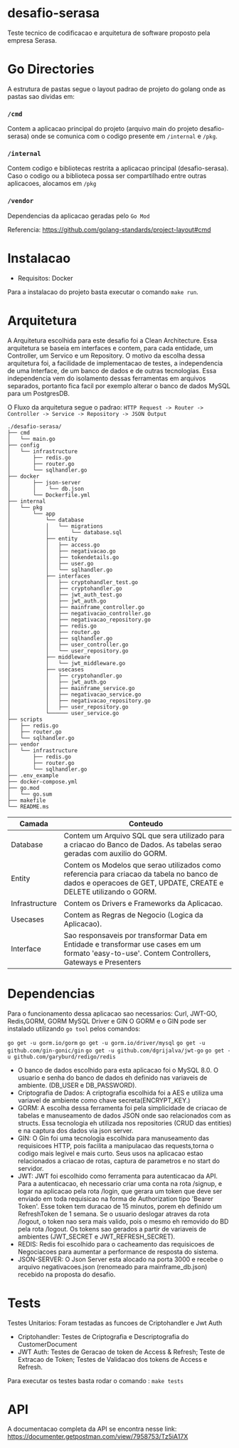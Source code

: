 # desafio-serasa
Teste tecnico de codificacao e arquitetura de software proposto pela empresa Serasa.

# Go Directories
A estrutura de pastas segue o layout padrao de projeto do golang onde as pastas sao dividas em:

### `/cmd`
Contem a aplicacao principal do projeto (arquivo main do projeto desafio-serasa) onde se comunica com o codigo presente em `/internal` e `/pkg`.

### `/internal`
Contem codigo e bibliotecas restrita a aplicacao principal (desafio-serasa). Caso o codigo ou a biblioteca possa ser compartilhado entre outras aplicacoes, alocamos em `/pkg`

### `/vendor`
Dependencias da aplicacao geradas pelo `Go Mod`

Referencia: https://github.com/golang-standards/project-layout#cmd

# Instalacao

- Requisitos: Docker

Para a instalacao do projeto basta executar o comando `make run`.

# Arquitetura
A Arquitetura escolhida para este desafio foi a Clean Architecture. Essa arquitetura se baseia em interfaces e contem, para cada entidade, um Controller, um Servico e um Repository. O motivo da escolha dessa arquitetura foi, a facilidade de implementacao de testes, a independencia de uma Interface, de um banco de dados e de outras tecnologias. Essa independencia vem do isolamento dessas ferramentas em arquivos separados, portanto fica facil por exemplo alterar o banco de dados MySQL para um PostgresDB.

O Fluxo da arquitetura segue o padrao:
`
HTTP Request -> Router -> Controller -> Service -> Repository -> JSON Output
`

```
./desafio-serasa/
├── cmd
│   └── main.go
├── config
│   └── infrastructure
│       ├── redis.go
│       ├── router.go
│       └── sqlhandler.go
├── docker
│       ├── json-server
│       │    └── db.json
│       └── Dockerfile.yml
├── internal
│   └── pkg
│       └── app
│           └── database
│           │   └── migrations
│           │       └── database.sql     
│           ├── entity
│           │   ├── access.go
│           │   ├── negativacao.go
│           │   ├── tokendetails.go
│           │   ├── user.go
│           │   └── sqlhandler.go
│           ├── interfaces
│           │   ├── cryptohandler_test.go
│           │   ├── cryptohandler.go
│           │   ├── jwt_auth_test.go
│           │   ├── jwt_auth.go
│           │   ├── mainframe_controller.go
│           │   ├── negativacao_controller.go
│           │   ├── negativacao_repository.go
│           │   ├── redis.go
│           │   ├── router.go
│           │   ├── sqlhandler.go
│           │   ├── user_controller.go
│           │   └── user_repository.go
│           ├── middleware
│           │   └── jwt_middleware.go
│           ├── usecases
│           │   ├── cryptohandler.go
│           │   ├── jwt_auth.go
│           │   ├── mainframe_service.go
│           │   ├── negativacao_service.go
│           │   ├── negativacao_repository.go
│           │   ├── user_repository.go
│           └────── user_service.go
├── scripts
│   ├── redis.go
│   ├── router.go
│   └── sqlhandler.go
├── vendor
│   └── infrastructure
│       ├── redis.go
│       ├── router.go
│       └── sqlhandler.go
├── .env_example
├── docker-compose.yml
├── go.mod
│   └── go.sum
├── makefile
└── README.ms
```

| Camada |Conteudo|
| --- | --- |
| Database | Contem um Arquivo SQL que sera utilizado para a criacao do Banco de Dados. As tabelas serao geradas com auxilio do GORM. |
| Entity | Contem os Modelos que serao utilizados como referencia para criacao da tabela no banco de dados e operacoes de GET, UPDATE, CREATE e DELETE utilizando o GORM. |
| Infrastructure | Contem os Drivers e Frameworks da Aplicacao. |
| Usecases | Contem as Regras de Negocio (Logica da Aplicacao). |
| Interface | Sao responsaveis por transformar Data em Entidade e transformar use cases em um formato 'easy-to-use'. Contem Controllers, Gateways e Presenters |

# Dependencias
Para o funcionamento dessa aplicacao sao necessarios: Curl, JWT-GO, Redis,GORM, GORM MySQL Driver e GIN
O GORM e o GIN pode ser instalado utilizando `go tool` pelos comandos:

`go get -u gorm.io/gorm`
`go get -u gorm.io/driver/mysql`
`go get -u github.com/gin-gonic/gin`
`go get -u github.com/dgrijalva/jwt-go`
`go get -u github.com/garyburd/redigo/redis`

- O banco de dados escolhido para esta aplicacao foi o MySQL 8.0. O usuario e senha do banco de dados eh definido nas variaveis de ambiente. (DB_USER e DB_PASSWORD).
- Criptografia de Dados: A criptografia escolhida foi a AES e utiliza uma variavel de ambiente como chave secreta(ENCRYPT_KEY.)
- GORM: A escolha dessa ferramenta foi pela simplicidade de criacao de tabelas e manuseamento de dados JSON onde sao relacionados com as structs. Essa tecnologia eh utilizada nos repositories (CRUD das entities) e na captura dos dados via json server.
- GIN: O Gin foi uma tecnologia escolhida para manuseamento das requisicoes HTTP, pois facilita a manipulacao das requests,torna o codigo mais legivel e mais curto. Seus usos na aplicacao estao relacionados a criacao de rotas, captura de parametros e no start do servidor.
- JWT: JWT foi escolhido como ferramenta para autenticacao da API. Para a autenticacao, eh necessario criar uma conta na rota /signup, e logar na aplicacao pela rota /login, que gerara um token que deve ser enviado em toda requisicao na forma de Authorization tipo 'Bearer Token'. Esse token tem duracao de 15 minutos, porem eh definido um RefreshToken de 1 semana. Se o usuario deslogar atraves da rota /logout, o token nao sera mais valido, pois o mesmo eh removido do BD pela rota /logout. Os tokens sao gerados a partir de variaveis de ambientes (JWT_SECRET e JWT_REFRESH_SECRET).
- REDIS: Redis foi escolhido para o cacheamento das requisicoes de Negociacoes para aumentar a performance de resposta do sistema.
- JSON-SERVER: O Json Server esta alocado na porta 3000 e recebe o arquivo negativacoes.json (renomeado para mainframe_db.json) recebido na proposta do desafio.

# Tests
Testes Unitarios: Foram testadas as funcoes de Criptohandler e Jwt Auth

- Criptohandler: Testes de Criptografia e Descriptografia do CustomerDocument
- JWT Auth: Testes de Geracao de token de Access & Refresh; Teste de Extracao de Token; Testes de Validacao dos tokens de Access e Refresh.

Para executar os testes basta rodar o comando : `make tests`

# API

A documentacao completa da API se encontra nesse link: https://documenter.getpostman.com/view/7958753/Tz5iA17X
